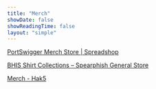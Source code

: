 ```yaml
---
title: "Merch"
showDate: false
showReadingTime: false
layout: "simple"
---
```


[PortSwigger Merch Store | Spreadshop](https://portswigger.myspreadshop.com/)

[BHIS Shirt Collections – Spearphish General Store](https://spearphish-general-store.myshopify.com/collections/bhis-shirt-collections)

[Merch - Hak5](https://shop.hak5.org/pages/merch)

